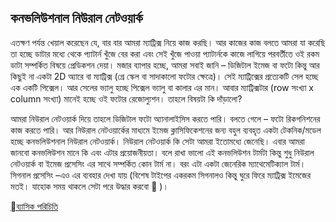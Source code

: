 ## কনভলিউশনাল নিউরাল নেটওয়ার্ক  
এতক্ষণ পর্যন্ত খেয়াল করেছেন যে, বার বার আমরা ম্যাট্রিক্স নিয়ে কাজ করছি। আর কাজের কাজ বলতে আমরা যা করেছি তা হচ্ছে ডাটার মধ্যে থেকে প্যাটার্ন খুঁজে বের করা এবং সেই খুঁজে পাওয়া প্যাটার্নকে কাজে লাগিয়ে পরবর্তীতে ওই রকম ডাটা সম্পর্কিত বিষয়ে প্রেডিকশন দেয়া। মজার ব্যাপার হচ্ছে, আমরা সবাই জানি – ডিজিটাল ইমেজ বা ফটো কিন্তু আর কিছুই না একটা 2D অ্যারে বা ম্যাট্রিক্স (গ্রে স্কেল বা সাদাকালো ফটোর ক্ষেত্রে)। সেই ম্যাট্রিক্সের প্রত্যেকটি সেল হচ্ছে এক একটি পিক্সেল। আর সেলের ভ্যালু হচ্ছে পিক্সেল ভ্যালু বা কালার এর মান। আবার ম্যাট্রিক্সটার (row সংখ্যা x column সংখ্যা) মানেই হচ্ছে ওই ফটোর রেজোল্যুশন। তাহলে বিষয়টা কি দাঁড়ালো?

আমরা নিউরাল নেটওয়ার্ক দিয়ে তাহলে ডিজিটাল ফটো অ্যানালাইসিস করতে পারি। বলতে গেলে – ফটো রিকগনিশনের কাজ করতে পারি। আর নিউরাল নেটওয়ার্কের মাধ্যমে ইমেজ ক্লাসিফিকেশনের জন্য বহুল ব্যবহৃত একটা টেকনিক/মডেল হচ্ছে কনভলিউশনাল নিউরাল নেটওয়ার্ক। নিউরাল নেটওয়ার্ক কি সেটা আমরা ইতোমধ্যে জেনেছি। এবার আমরা জানবো কনভলিউশন মানে কি এবং এটার প্রয়োজনীয়তা। বলে রাখা ভালো এই কনভলিউশন টার্মটা কিন্তু শুধু নিউরাল নেটওয়ার্ক বা ইমেজ প্রসেসিং এর সাথে সম্পর্কিত কোন টার্ম না। বরং এটা একটা জেনেরিক ম্যাথেমেটিক্যাল টার্ম। সিগনাল প্রসেসিং –এও এর ব্যবহার দেখা যায় (বিশেষ টাইপের একরকম সিগনালও কিন্তু ঘুরে ফিরে ম্যাট্রিক্স ইমেজের মতই। যাহোক সময় থাকলে সেটা পরে উদ্ধার করবো 🙂 )।


[ব্যাসিক পরিচিতি](cnn-intro.md)